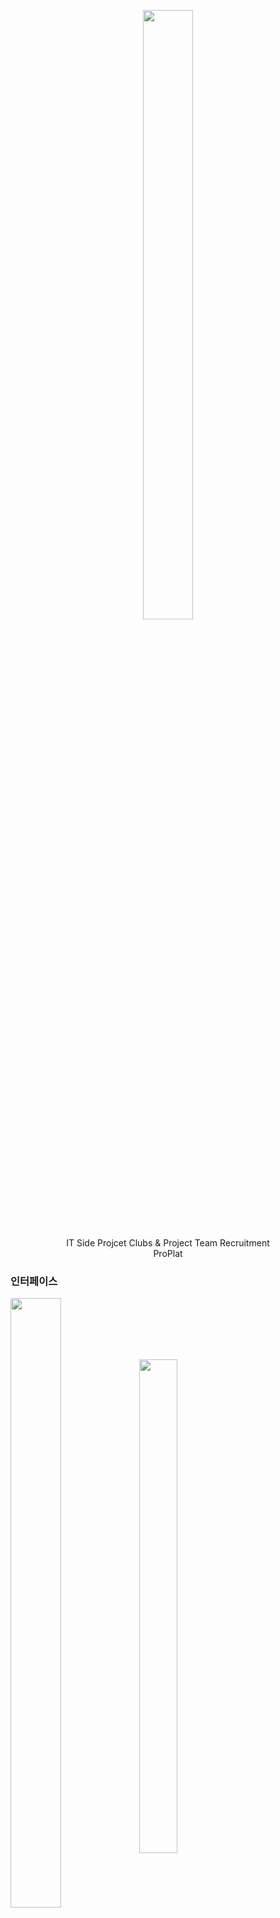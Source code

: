 <p align="center">
  <img src="https://github.com/SystemArchitecture-ProPlat/Proplat_Back/assets/127479677/d8203294-a4ea-4dc1-a10e-10882661971c" width="40%" height="50%">
</p>
<p align="center">
  IT Side Projcet Clubs & Project Team Recruitment<br/>
  ProPlat<br/>
</p>

### 인터페이스

<img src="https://github.com/SystemArchitecture-ProPlat/ProPlat/assets/127479677/7d320846-ba63-473e-9ff7-8da0d09c7da5" width="40%" height="50%" align="center">

<img src="https://github.com/SystemArchitecture-ProPlat/ProPlat/assets/127479677/39287d43-cf38-41c7-807e-b8a054519af9" width="35%" height="45%" align="center">

### 요구 사항

<img src="https://github.com/SystemArchitecture-ProPlat/ProPlat/assets/127479677/30f72985-d6e3-47a1-9bf0-59cd861ff550" width="65%" height="75%" align="center">

### 서버 구조도

<img src="https://github.com/SystemArchitecture-ProPlat/Proplat_Back/assets/127479677/9cfbe5db-1640-438c-9d94-17695815ca13" width="65%" height="75%" align="center">

### 사용 기술, 개발 환경

+ Java, Spring Boot, Gradle
+ JPA(Spring Data, Hibernate), QueryDSL
+ JWT
+ JUnit5, AssertJ
+ MySQL, H2
+ Travic
+ AWS (Code Deploy, EC2)
+ IntelliJ, Postman
+ React, javascript

### ERD

![image](https://github.com/SystemArchitecture-ProPlat/Proplat_Back/assets/127479677/11eb6e17-facb-4069-91a4-4f1bcdb017db)


### 프로젝트 목표

+ 동아리 모집 기간, 요구 기술 스택, 프로젝트 구인 글 작성 및 댓글을 통한 소통 서비스 제공
+ 웹 어플리케이션 제작 프로세스 경험
+ 프론트, 벡 프레임 워크 공부

### 핵심 기능

+ 회원 가입, 로그인 서비스(JWT)
+ 게시글 수정/조회/삭제
+ 댓글, 대댓글
+ 페이징
